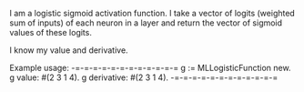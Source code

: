 I am a logistic sigmoid activation function. I take a vector of  logits (weighted sum of inputs) of each neuron in a layer and return the vector of sigmoid values of these logits.

I know my value and derivative.

Example usage:
-=-=-=-=-=-=-=-=-=-=-=-=
g := MLLogisticFunction new.
g value: #(2 3 1 4). 
g derivative: #(2 3 1 4).
-=-=-=-=-=-=-=-=-=-=-=-=